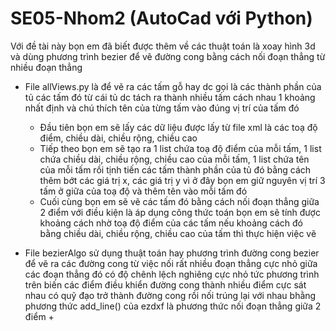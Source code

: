 # SE05-Nhom2 (AutoCad với Python)
Với đề tài này bọn em đã biết được thêm về các thuật toán là xoay hình 3d và dùng phương trình bezier để vẽ đường cong bằng cách nối đoạn thẳng từ nhiều đoạn thẳng
* File allViews.py là để vẽ ra các tấm gỗ hay dc gọi là các thành phần của tủ các tấm đó từ cái tủ dc tách ra thành nhiều tấm cách nhau 1 khoảng nhất định và chú thích tên của từng tấm vào đúng vị trí của tấm đó
  + Đầu tiên bọn em sẽ lấy các dữ liệu được lấy từ file xml là các toạ độ điểm, chiều dài, chiều rộng, chiều cao  
  + Tiếp theo bọn em sẽ tạo ra 1 list chứa toạ độ điểm của mỗi tấm, 1 list chứa chiều dài, chiều rộng, chiều cao của mỗi tấm, 1 list chứa tên của mỗi tấm rồi tịnh tiến các tấm       thành phần của tủ đó bằng cách thêm bớt các giá trị x, các giá trị y vì ở đây bọn em giữ nguyên vị trí 3 tấm ở giữa của toạ độ và thêm tên vào mỗi tấm đó
  + Cuối cùng bọn em sẽ vẽ các tấm đó bằng cách nối đoạn thẳng giữa 2 điểm với điều kiện là áp dụng công thức toán bọn em sẽ tính được khoảng cách nhờ toạ độ điểm của các tấm nếu   khoảng cách đó bằng chiều dài, chiều rộng, chiều cao của tấm thì thực hiện việc vẽ
  
* File bezierAlgo sử dụng thuật toán hay phương trình đường cong bezier để vẽ ra các đường cong từ việc nối rất nhiều đoạn thẳng cực nhỏ giữa các đoạn thẳng đó có độ chênh lệch nghiêng cực nhỏ tức phương trình trên biến các điểm điều khiển đường cong thành nhiều điểm cực sát nhau có quỹ đạo trở thành đường cong rồi nối trúng lại với nhau bhằng phương thức add_line() của ezdxf là phương thức nối đoạn thẳng giữa 2 điểm
  +
